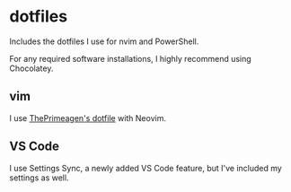 # dotfiles

Includes the dotfiles I use for nvim and PowerShell.

For any required software installations, I highly recommend using Chocolatey.

## vim

I use [ThePrimeagen's dotfile](https://github.com/erkrnt/awesome-streamerrc/tree/master/ThePrimeagen) with Neovim.

## VS Code

I use Settings Sync, a newly added VS Code feature, but I've included my settings as well.
